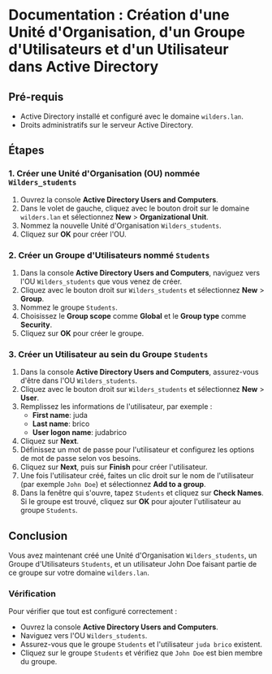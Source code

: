 # Documentation : Création d'une Unité d'Organisation, d'un Groupe d'Utilisateurs et d'un Utilisateur dans Active Directory

## Pré-requis
- Active Directory installé et configuré avec le domaine `wilders.lan`.
- Droits administratifs sur le serveur Active Directory.

## Étapes

### 1. Créer une Unité d'Organisation (OU) nommée `Wilders_students`

1. Ouvrez la console **Active Directory Users and Computers**.
2. Dans le volet de gauche, cliquez avec le bouton droit sur le domaine `wilders.lan` et sélectionnez **New** > **Organizational Unit**.
3. Nommez la nouvelle Unité d'Organisation `Wilders_students`.
4. Cliquez sur **OK** pour créer l'OU.

### 2. Créer un Groupe d'Utilisateurs nommé `Students`

1. Dans la console **Active Directory Users and Computers**, naviguez vers l'OU `Wilders_students` que vous venez de créer.
2. Cliquez avec le bouton droit sur `Wilders_students` et sélectionnez **New** > **Group**.
3. Nommez le groupe `Students`.
4. Choisissez le **Group scope** comme **Global** et le **Group type** comme **Security**.
5. Cliquez sur **OK** pour créer le groupe.

### 3. Créer un Utilisateur au sein du Groupe `Students`

1. Dans la console **Active Directory Users and Computers**, assurez-vous d'être dans l'OU `Wilders_students`.
2. Cliquez avec le bouton droit sur `Wilders_students` et sélectionnez **New** > **User**.
3. Remplissez les informations de l'utilisateur, par exemple :
   - **First name**: juda
   - **Last name**: brico
   - **User logon name**: judabrico
4. Cliquez sur **Next**.
5. Définissez un mot de passe pour l'utilisateur et configurez les options de mot de passe selon vos besoins.
6. Cliquez sur **Next**, puis sur **Finish** pour créer l'utilisateur.
7. Une fois l'utilisateur créé, faites un clic droit sur le nom de l'utilisateur (par exemple `John Doe`) et sélectionnez **Add to a group**.
8. Dans la fenêtre qui s'ouvre, tapez `Students` et cliquez sur **Check Names**. Si le groupe est trouvé, cliquez sur **OK** pour ajouter l'utilisateur au groupe `Students`.

## Conclusion

Vous avez maintenant créé une Unité d'Organisation `Wilders_students`, un Groupe d'Utilisateurs `Students`, et un utilisateur John Doe faisant partie de ce groupe sur votre domaine `wilders.lan`.

### Vérification

Pour vérifier que tout est configuré correctement :
- Ouvrez la console **Active Directory Users and Computers**.
- Naviguez vers l'OU `Wilders_students`.
- Assurez-vous que le groupe `Students` et l'utilisateur `juda brico` existent.
- Cliquez sur le groupe `Students` et vérifiez que `John Doe` est bien membre du groupe.

